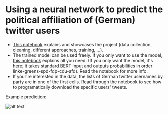 # Using a neural network to predict the political affiliation of (German) twitter users
- [This notebook](https://github.com/hf2000510/twitter_poll/blob/master/twitter_pol_notebook.ipynb) explains and showcases the project (data collection, cleaning, different approaches, training, ...).
- The trained model can be used freely. If you only want to use the model, [this notebook](https://github.com/hf2000510/twitter-poll/blob/master/twitter_pol_prediction_showcase.ipynb) explains all you need. (If you only want the model, it's [here](https://drive.google.com/open?id=1-1qIYDXzAMfUhH0Z57wBsaX_PGljNPbs); it takes standard BERT input and outputs probabilities in order linke-greens-spd-fdp-cdu-afd). Read the notebook for more info.
- If your're interested in the data, the lists of German twitter usernames by party are in one of the first cells. Read through the notebook to see how to programatically download the specific users' tweets.

Example prediction:

![alt text](https://github.com/hf2000510/twitter-poll/blob/master/Screenshot%20from%202020-05-10%2015-31-12_2.png "Ex 1")

